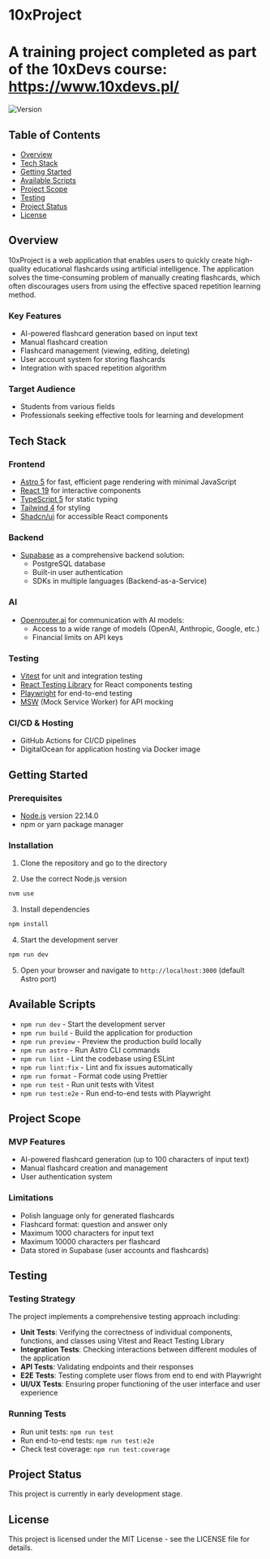 # 10xProject
# A training project completed as part of the 10xDevs course: https://www.10xdevs.pl/

![Version](https://img.shields.io/badge/version-0.0.1-blue)

## Table of Contents
- [Overview](#overview)
- [Tech Stack](#tech-stack)
- [Getting Started](#getting-started)
- [Available Scripts](#available-scripts)
- [Project Scope](#project-scope)
- [Testing](#testing)
- [Project Status](#project-status)
- [License](#license)

## Overview

10xProject is a web application that enables users to quickly create high-quality educational flashcards using artificial intelligence. The application solves the time-consuming problem of manually creating flashcards, which often discourages users from using the effective spaced repetition learning method.

### Key Features
- AI-powered flashcard generation based on input text
- Manual flashcard creation
- Flashcard management (viewing, editing, deleting)
- User account system for storing flashcards
- Integration with spaced repetition algorithm

### Target Audience
- Students from various fields
- Professionals seeking effective tools for learning and development

## Tech Stack

### Frontend
- [Astro 5](https://astro.build/) for fast, efficient page rendering with minimal JavaScript
- [React 19](https://react.dev/) for interactive components
- [TypeScript 5](https://www.typescriptlang.org/) for static typing
- [Tailwind 4](https://tailwindcss.com/) for styling
- [Shadcn/ui](https://ui.shadcn.com/) for accessible React components

### Backend
- [Supabase](https://supabase.com/) as a comprehensive backend solution:
  - PostgreSQL database
  - Built-in user authentication
  - SDKs in multiple languages (Backend-as-a-Service)

### AI
- [Openrouter.ai](https://openrouter.ai/) for communication with AI models:
  - Access to a wide range of models (OpenAI, Anthropic, Google, etc.)
  - Financial limits on API keys

### Testing
- [Vitest](https://vitest.dev/) for unit and integration testing
- [React Testing Library](https://testing-library.com/docs/react-testing-library/intro/) for React components testing
- [Playwright](https://playwright.dev/) for end-to-end testing
- [MSW](https://mswjs.io/) (Mock Service Worker) for API mocking

### CI/CD & Hosting
- GitHub Actions for CI/CD pipelines
- DigitalOcean for application hosting via Docker image

## Getting Started

### Prerequisites
- [Node.js](https://nodejs.org/) version 22.14.0
- npm or yarn package manager

### Installation

1. Clone the repository and go to the directory

2. Use the correct Node.js version
```bash
nvm use
```

3. Install dependencies
```bash
npm install
```

4. Start the development server
```bash
npm run dev
```

5. Open your browser and navigate to `http://localhost:3000` (default Astro port)

## Available Scripts

- `npm run dev` - Start the development server
- `npm run build` - Build the application for production
- `npm run preview` - Preview the production build locally
- `npm run astro` - Run Astro CLI commands
- `npm run lint` - Lint the codebase using ESLint
- `npm run lint:fix` - Lint and fix issues automatically
- `npm run format` - Format code using Prettier
- `npm run test` - Run unit tests with Vitest
- `npm run test:e2e` - Run end-to-end tests with Playwright

## Project Scope

### MVP Features
- AI-powered flashcard generation (up to 100 characters of input text)
- Manual flashcard creation and management
- User authentication system

### Limitations
- Polish language only for generated flashcards
- Flashcard format: question and answer only
- Maximum 1000 characters for input text
- Maximum 10000 characters per flashcard
- Data stored in Supabase (user accounts and flashcards)

## Testing

### Testing Strategy
The project implements a comprehensive testing approach including:

- **Unit Tests**: Verifying the correctness of individual components, functions, and classes using Vitest and React Testing Library
- **Integration Tests**: Checking interactions between different modules of the application
- **API Tests**: Validating endpoints and their responses
- **E2E Tests**: Testing complete user flows from end to end with Playwright
- **UI/UX Tests**: Ensuring proper functioning of the user interface and user experience

### Running Tests
- Run unit tests: `npm run test`
- Run end-to-end tests: `npm run test:e2e`
- Check test coverage: `npm run test:coverage`

## Project Status

This project is currently in early development stage.

## License

This project is licensed under the MIT License - see the LICENSE file for details.
